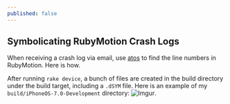 ```yaml
---
published: false
---
```


## Symbolicating RubyMotion Crash Logs

When receiving a crash log via email, use [atos](https://developer.apple.com/library/mac/documentation/Darwin/Reference/ManPages/man1/atos.1.html) to find the line numbers in RubyMotion. Here is how.

After running `rake device`, a bunch of files are created in the build directory under the build target, including a `.dSYM` file. Here is an example of my `build/iPhoneOS-7.0-Development` directory: ![Imgur](http://i.imgur.com/Nas5e5N).